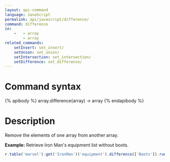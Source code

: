 ```yaml
---
layout: api-command
language: JavaScript
permalink: api/javascript/difference/
command: difference
io:
    -   - array
        - array
related_commands:
    setInsert: set_insert/
    setUnion: set_union/
    setIntersection: set_intersection/
    setDifference: set_difference/
---
```


# Command syntax #

{% apibody %}
array.difference(array) &rarr; array
{% endapibody %}

# Description #

Remove the elements of one array from another array.

__Example:__ Retrieve Iron Man's equipment list without boots.

```js
r.table('marvel').get('IronMan')('equipment').difference(['Boots']).run(conn, callback)
```


